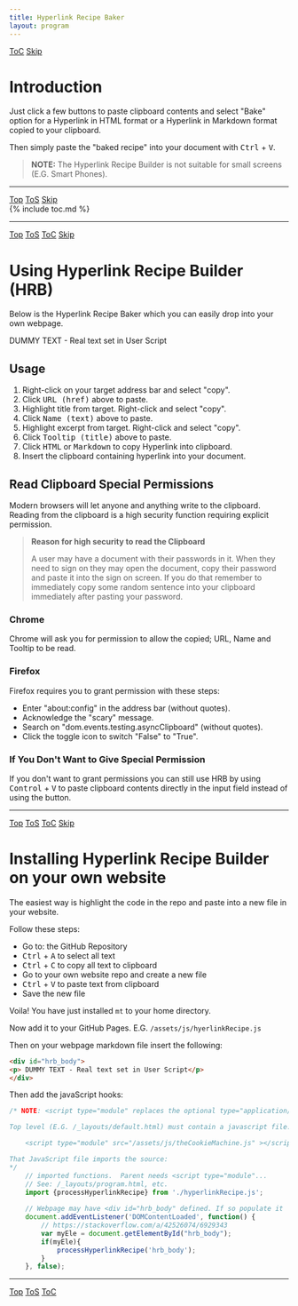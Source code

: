 ```yaml
---
title: Hyperlink Recipe Baker
layout: program
---
```


<!-- Define hdr1 id with ToC and Skip navigation buttons (No "Top" or "ToS" buttons -->
<a id="hdr1"></a>
<div class="hdr-bar">  <a href="#hdr2">ToC</a>  <a href="#hdr2">Skip</a></div>

# Introduction

Just click a few buttons to paste clipboard contents and select "Bake"
option for a Hyperlink in HTML format or a Hyperlink in Markdown
format copied to your clipboard.

Then simply paste the "baked recipe" into your document with
<kbd>Ctrl</kbd> + <kbd>V</kbd>.


> **NOTE:** The Hyperlink Recipe Builder is not suitable for small screens (E.G. Smart Phones).

---

<a id="hdr2"></a>
<div class="hdr-bar">  <a href="#">Top</a>  <a href="#hdr1">ToS</a>  <a href="#hdr3">Skip</a></div>
{% include toc.md %}

---

<a id="hdr3"></a>
<div class="hdr-bar">  <a href="#">Top</a>  <a href="#hdr2">ToS</a>  <a href="#hdr2">ToC</a>  <a href="#hdr4">Skip</a></div>

# Using Hyperlink Recipe Builder (HRB)

Below is the Hyperlink Recipe Baker which you can easily drop into your own webpage.

<div id="hrb_body">
<p> DUMMY TEXT - Real text set in User Script </p>
</div>

<!-- NOTE: <script type="module" replaces the optional type="application/javascript"  

Top level (E.G. /_layouts/default.html) must contain a javascript file:

    <script type="module" src="/assets/js/theCookieMachine.js" ></script>

That JavaScript file imports the source:

    // imported functions.  Parent needs <script type="module"...
    // See: /_layouts/program.html, etc.
    import {processHyperlinkRecipe} from './hyperlinkRecipe.js';
    
    // Webpage may have <div id="hrb_body" defined. If so populate it
    document.addEventListener('DOMContentLoaded', function() {
        // https://stackoverflow.com/a/42526074/6929343
        var myEle = document.getElementById("hrb_body");
        if(myEle){
            processHyperlinkRecipe('hrb_body');
        }
    }, false);
-->

## Usage

1. Right-click on your target address bar and select "copy".
2. Click <kbd>URL (href)</kbd> above to paste.
3. Highlight title from target. Right-click and select "copy".
4. Click <kbd>Name (text)</kbd> above to paste.
5. Highlight excerpt from target. Right-click and select "copy".
6. Click <kbd>Tooltip (title)</kbd> above to paste.
7. Click <kbd>HTML</kbd> or <kbd>Markdown</kbd> to copy Hyperlink into clipboard.
8. Insert the clipboard containing hyperlink into your document.

## Read Clipboard Special Permissions

Modern browsers will let anyone and anything write to the clipboard.
Reading from the clipboard is a high security function requiring
explicit permission.

> **Reason for high security to read the Clipboard**
>   
> A user may have a document with their passwords in it. When they need
> to sign on they may open the document, copy their password and paste
> it into the sign on screen. If you do that remember to immediately
> copy some random sentence into your clipboard immediately after
> pasting your password.

### Chrome

Chrome will ask you for permission to allow the copied; URL, Name and 
Tooltip to be read. 

### Firefox

Firefox requires you to grant
permission with these steps:

- Enter "about:config" in the address bar (without quotes).
- Acknowledge the "scary" message.
- Search on "dom.events.testing.asyncClipboard" (without quotes).
- Click the toggle icon to switch "False" to "True".

### If You Don't Want to Give Special Permission

If you don't want to grant permissions you can still use HRB by
using <kbd>Control</kbd> + <kbd>V</kbd> to paste clipboard
contents directly in the input field instead of using the button.

---

<a id="hdr4"></a>
<div class="hdr-bar">  <a href="#">Top</a>  <a href="#hdr3">ToS</a>  <a href="#hdr2">ToC</a>  <a href="#hdr5">Skip</a></div>

# Installing Hyperlink Recipe Builder on your own website

The easiest way is highlight the code in the repo and paste into a new
file in your website.

Follow these steps:

- Go to: the GitHub Repository
- <kbd>Ctrl</kbd> + <kbd>A</kbd> to select all text
- <kbd>Ctrl</kbd> + <kbd>C</kbd> to copy all text to clipboard
- Go to your own website repo and create a new file
- <kbd>Ctrl</kbd> + <kbd>V</kbd> to paste text from clipboard
- Save the new file

Voila! You have just installed `mt` to your home directory.

Now add it to your GitHub Pages. E.G. `/assets/js/hyerlinkRecipe.js`

Then on your webpage markdown file insert the following:

``` html
<div id="hrb_body">
<p> DUMMY TEXT - Real text set in User Script</p>
</div>
```

Then add the javaScript hooks:

``` javascript
/* NOTE: <script type="module" replaces the optional type="application/javascript"  

Top level (E.G. /_layouts/default.html) must contain a javascript file:

    <script type="module" src="/assets/js/theCookieMachine.js" ></script>

That JavaScript file imports the source:
*/
    // imported functions.  Parent needs <script type="module"...
    // See: /_layouts/program.html, etc.
    import {processHyperlinkRecipe} from './hyperlinkRecipe.js';
    
    // Webpage may have <div id="hrb_body" defined. If so populate it
    document.addEventListener('DOMContentLoaded', function() {
        // https://stackoverflow.com/a/42526074/6929343
        var myEle = document.getElementById("hrb_body");
        if(myEle){
            processHyperlinkRecipe('hrb_body');
        }
    }, false);
```

---

<a id="hdr5"></a>
<div class="hdr-bar">  <a href="#">Top</a>  <a href="#hdr4">ToS</a>  <a href="#hdr2">ToC</a></div>
